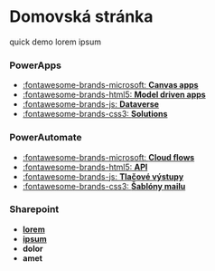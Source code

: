 # Domovská stránka

quick demo lorem ipsum

### PowerApps

<div class="grid cards" markdown>

- [:fontawesome-brands-microsoft: __Canvas apps__](Intro.md)
- [:fontawesome-brands-html5: __Model driven apps__]()
- [:fontawesome-brands-js: __Dataverse__]()
- [:fontawesome-brands-css3: __Solutions__]()

</div>

### PowerAutomate

<div class="grid cards" markdown>

- [:fontawesome-brands-microsoft: __Cloud flows__]()
- [:fontawesome-brands-html5: __API__]()
- [:fontawesome-brands-js: __Tlačové výstupy__]()
- [:fontawesome-brands-css3: __Šablóny mailu__]()

</div>

### Sharepoint

<div class="grid cards" markdown>

- [__lorem__]()
- [__ipsum__]()
- __dolor__
- __amet__

</div>
